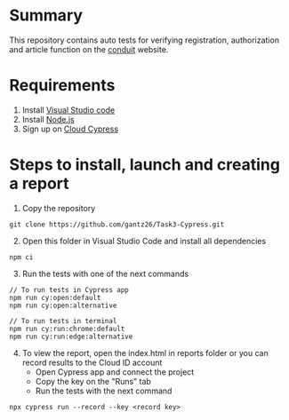 # Summary

This repository contains auto tests for verifying registration, authorization and article function on the [conduit](https://conduit.realworld.how/) website.

# Requirements

1. Install [Visual Studio code](https://code.visualstudio.com/)
2. Install [Node.js](https://nodejs.org/en)
3. Sign up on [Cloud Cypress](https://cloud.cypress.io/)

# Steps to install, launch and creating a report

1. Copy the repository
```
git clone https://github.com/gantz26/Task3-Cypress.git
```

2. Open this folder in Visual Studio Code and install all dependencies
```
npm ci
```

3. Run the tests with one of the next commands
```
// To run tests in Cypress app
npm run cy:open:default
npm run cy:open:alternative

// To run tests in terminal
npm run cy:run:chrome:default
npm run cy:run:edge:alternative
```

4. To view the report, open the index.html in reports folder or you can record results to the Cloud ID account
    - Open Cypress app and connect the project
    - Copy the key on the "Runs" tab
    - Run the tests with the next command
```
npx cypress run --record --key <record key>
```